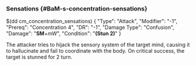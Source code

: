 ### Sensations {#BaM-s-concentration-sensations}


$(dd cm_concentration_sensations)
{ "Type": "Attack",
	"Modifier": "-1",
	"Prereq": "Concentration 4",
	"DR": "-1",
	"Damage Type": "Confusion",
	"Damage": "__SM__+*mW*",
	"Condition": "__(Stun 2)__"
}

The attacker tries to hijack the sensory system of the target mind, 
causing it to hallucinate and fail to coordinate with the body. 
On critical success, the target is stunned for 2 turn.

